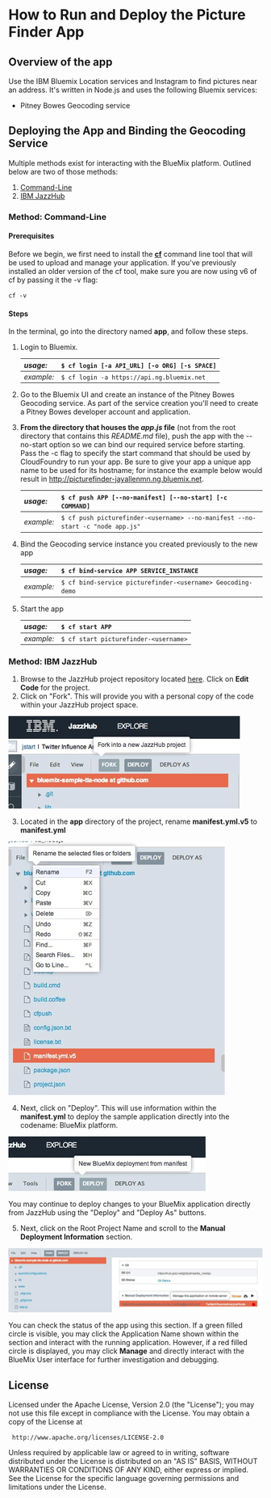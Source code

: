 # How to Run and Deploy the Picture Finder App #

## Overview of the app ##

Use the IBM Bluemix Location services and Instagram to find pictures near an address.  It's written in Node.js and uses the following Bluemix services:

- Pitney Bowes Geocoding service

## Deploying the App and Binding the Geocoding Service ##
Multiple methods exist for interacting with the BlueMix platform. Outlined below are two of those methods:

1. [Command-Line](#method-command-line) 
2. [IBM JazzHub](#method-ibm-jazzhub)

### Method: Command-Line ###
#### Prerequisites ####

Before we begin, we first need to install the [**cf**](https://github.com/cloudfoundry/cli/releases) command line tool that will be used to upload and manage your application. If you've previously installed an older version of the cf tool, make sure you are now using v6 of cf by passing it the -v flag:

    cf -v

#### Steps ####
In the terminal, go into the directory named **app**, and follow these steps.

1. Login to Bluemix.

   | *usage:*   | `$ cf login [-a API_URL] [-o ORG] [-s SPACE]`|
   |------------|----------------------------------------------|
   | *example:* | `$ cf login -a https://api.ng.bluemix.net`   |

2. Go to the Bluemix UI and create an instance of the Pitney Bowes Geocoding service.  As part of the service creation you'll need to create a Pitney Bowes developer account and application.

3. **From the directory that houses the _app.js_ file** (not from the root directory that contains this *README.md* file), push the app with the --no-start option so we can bind our required service before starting.  Pass the -c flag to specify the start command that should be used by CloudFoundry to run your app.  Be sure to give your app a unique app name to be used for its hostname; for instance the example below would result in http://picturefinder-jayallenmn.ng.bluemix.net.

   | *usage:*   | `$ cf push APP [--no-manifest] [--no-start] [-c COMMAND]`                |
   |------------|--------------------------------------------------------------------------|
   | *example:* | `$ cf push picturefinder-<username> --no-manifest --no-start -c "node app.js"`                |

4. Bind the Geocoding service instance you created previously to the new app

   | *usage:*   | `$ cf bind-service APP SERVICE_INSTANCE`|
   |------------|-----------------------------------------|
   | *example:* | `$ cf bind-service picturefinder-<username> Geocoding-demo`       |

5. Start the app

   | *usage:*   | `$ cf start APP`                 |
   |------------|----------------------------------|
   | *example:* | `$ cf start picturefinder-<username>`                 |
   

### Method: IBM JazzHub ###
1. Browse to the JazzHub project repository located [here](https://hub.jazz.net/project/jstart/MySQL%20Upload%20App%20(Node)/overview).  Click on **Edit Code** for the project.
2. Click on "Fork".  This will provide you with a personal copy of the code within your JazzHub project space.

  ![image](images/forkProject.png)

3. Located in the **app** directory of the project, rename **manifest.yml.v5** to **manifest.yml**

  ![image](images/RenameManifest.png)

4. Next, click on "Deploy".  This will use information within the **manifest.yml** to deploy the sample application directly into the codename: BlueMix platform.

  ![image](images/Deploy.png)

  You may continue to deploy changes to your BlueMix application directly from JazzHub using the "Deploy" and "Deploy As" buttons.

5. Next, click on the Root Project Name and scroll to the **Manual Deployment Information** section.

  ![image](images/Manage.png)

  You can check the status of the app using this section. If a green filled circle is visible, you may click the Application Name shown within the section and interact with the running application.  However, if a red filled circle is displayed, you may click **Manage** and directly interact with the BlueMix User interface for further investigation and debugging.


## License ##
Licensed under the Apache License, Version 2.0 (the "License"); you may not use this file except in compliance with the License. You may obtain a copy of the License at

     http://www.apache.org/licenses/LICENSE-2.0

Unless required by applicable law or agreed to in writing, software distributed under the License is distributed on an "AS IS" BASIS, WITHOUT WARRANTIES OR CONDITIONS OF ANY KIND, either express or implied. See the License for the specific language governing permissions and limitations under the License.

